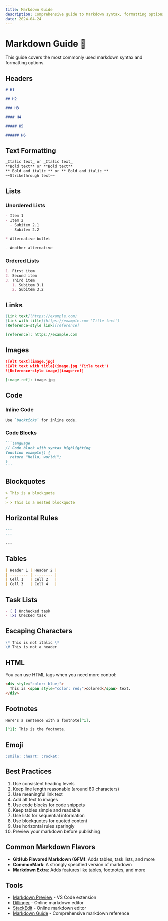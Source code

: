 ```yaml
---
title: Markdown Guide
description: Comprehensive guide to Markdown syntax, formatting options, and best practices
date: 2024-04-24
---
```


# Markdown Guide 📝

This guide covers the most commonly used markdown syntax and formatting options.

## Headers

```markdown
# H1

## H2

### H3

#### H4

##### H5

###### H6
```

## Text Formatting

```markdown
_Italic text_ or _Italic text_
**Bold text** or **Bold text**
**_Bold and italic_** or **_Bold and italic_**
~~Strikethrough text~~
```

## Lists

### Unordered Lists

```markdown
- Item 1
- Item 2
  - Subitem 2.1
  - Subitem 2.2

* Alternative bullet

- Another alternative
```

### Ordered Lists

```markdown
1. First item
2. Second item
3. Third item
   1. Subitem 3.1
   2. Subitem 3.2
```

## Links

```markdown
[Link text](https://example.com)
[Link with title](https://example.com 'Title text')
[Reference-style link][reference]

[reference]: https://example.com
```

## Images

```markdown
![Alt text](image.jpg)
![Alt text with title](image.jpg 'Title text')
![Reference-style image][image-ref]

[image-ref]: image.jpg
```

## Code

### Inline Code

```markdown
Use `backticks` for inline code.
```

### Code Blocks

````markdown
```language
// Code block with syntax highlighting
function example() {
  return "Hello, world!";
}
```
````

## Blockquotes

```markdown
> This is a blockquote
>
> > This is a nested blockquote
```

## Horizontal Rules

```markdown
---
---

---
```

## Tables

```markdown
| Header 1 | Header 2 |
| -------- | -------- |
| Cell 1   | Cell 2   |
| Cell 3   | Cell 4   |
```

## Task Lists

```markdown
- [ ] Unchecked task
- [x] Checked task
```

## Escaping Characters

```markdown
\* This is not italic \*
\# This is not a header
```

## HTML

You can use HTML tags when you need more control:

```markdown
<div style="color: blue;">
  This is <span style="color: red;">colored</span> text.
</div>
```

## Footnotes

```markdown
Here's a sentence with a footnote[^1].

[^1]: This is the footnote.
```

## Emoji

```markdown
:smile: :heart: :rocket:
```

## Best Practices

1. Use consistent heading levels
2. Keep line length reasonable (around 80 characters)
3. Use meaningful link text
4. Add alt text to images
5. Use code blocks for code snippets
6. Keep tables simple and readable
7. Use lists for sequential information
8. Use blockquotes for quoted content
9. Use horizontal rules sparingly
10. Preview your markdown before publishing

## Common Markdown Flavors

- **GitHub Flavored Markdown (GFM)**: Adds tables, task lists, and more
- **CommonMark**: A strongly specified version of markdown
- **Markdown Extra**: Adds features like tables, footnotes, and more

## Tools

- [Markdown Preview](https://marketplace.visualstudio.com/items?itemName=shd101wyy.markdown-preview-enhanced) - VS Code extension
- [Dillinger](https://dillinger.io/) - Online markdown editor
- [StackEdit](https://stackedit.io/) - Online markdown editor
- [Markdown Guide](https://www.markdownguide.org/) - Comprehensive markdown reference
